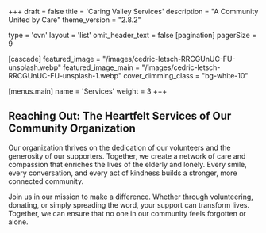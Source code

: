 +++
draft = false
title = 'Caring Valley Services'
description = "A Community United by Care"
theme_version = "2.8.2"

type = 'cvn'
layout = 'list'
omit_header_text = false
[pagination]
  pagerSize = 9

[cascade]
  featured_image = "/images/cedric-letsch-RRCGUnUC-FU-unsplash.webp"
  featured_image_main = "/images/cedric-letsch-RRCGUnUC-FU-unsplash-1.webp"
  cover_dimming_class = "bg-white-10"

[menus.main]
  name = 'Services'
  weight = 3
+++

## Reaching Out: The Heartfelt Services of Our Community Organization
Our organization thrives on the dedication of our volunteers and the generosity of our supporters. Together, we create a network of care and compassion that enriches the lives of the elderly and lonely. Every smile, every conversation, and every act of kindness builds a stronger, more connected community.

Join us in our mission to make a difference. Whether through volunteering, donating, or simply spreading the word, your support can transform lives. Together, we can ensure that no one in our community feels forgotten or alone.
